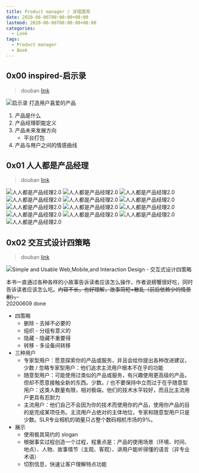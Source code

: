 ```yaml
---
title: Product manager / 涉猎围观
date: 2020-06-06T00:00:00+08:00
lastmod: 2020-06-06T00:00:00+08:00
categories: 
  - Look
tags:
  - Product manager
  - Book
---
```

## 0x00 inspired-启示录

> douban [link](https://book.douban.com/subject/5914587/)

![启示录 打造用户喜爱的产品](./inspired.jpg)

1. 产品是什么
2. 产品经理职能定义
3. 产品未来发展方向
    - 平台打包
4. 产品与用户之间的情感曲线

## 0x01 人人都是产品经理

> douban [link](https://book.douban.com/subject/27029547/)

![人人都是产品经理2.0](./renrenpm.jpg)
![人人都是产品经理2.0](./renren-1.jpg)
![人人都是产品经理2.0](./renren-2.jpg)
![人人都是产品经理2.0](./renren-3.jpg)
![人人都是产品经理2.0](./renren-4.jpg)
![人人都是产品经理2.0](./renren-5.jpg)
![人人都是产品经理2.0](./renren-6.jpg)
![人人都是产品经理2.0](./renren-7.jpg)
![人人都是产品经理2.0](./renren-8.jpg)
![人人都是产品经理2.0](./renren-9.jpg)
![人人都是产品经理2.0](./renren-10.jpg)
![人人都是产品经理2.0](./renren-11.jpg)
![人人都是产品经理2.0](./renren-12.jpg)

## 0x02 交互式设计四策略

> douban [link](https://book.douban.com/subject/5394309/)

![Simple and Usable Web,Mobile,and Interaction Design - 交互式设计四策略](./jianyue.jpg)

本书一直通过各种各样的小故事告诉读者应该怎么操作，作者说螃蟹很好吃，同时告诉读者应该怎么吃。~~内容不长，也好理解，故事简短+散乱（前后依赖少的情景剧）。~~  
20200609 done  

- 四策略
  - 删除 - 去掉不必要的
  - 组织 - 分组有意义的
  - 隐藏 - 隐藏不重要得
  - 转移 - 多设备间转移
- 三种用户
  - 专家型用户：愿意探索你的产品或服务，并且会给你提出各种改进建议，少数 / 忽略专家型用户：他们追求主流用户根本不在乎的功能
  - 随意型用户：可能使用过类似的产品或服务，有兴趣使用更高级的产品，但却不愿意接触全新的东西。少数。/ 也不要保持中立而过于在乎随意型用户：这类人数量有限，相对极端，他们的技术水平较好，而且比主流用户更具有忍耐力
  - 主流用户：他们自己不会因为你的技术而使用你的产品，使用你产品的目的是完成某项任务。主流用户占绝对的主体地位，专家和随意型用户只是少数。SLR专业相机的销量只占整个数码相机市场的9%。
- 展示
  - 使用极其简约的 slogan
  - 根据事实过程创造一个过程，程重点是：产品的使用场景（环境、时间、地点）、人物、故事情节（主观、客观）、讲用户能听得懂的语言（非专业术语）
  - 切割信息，快速让客户理解特点功能
